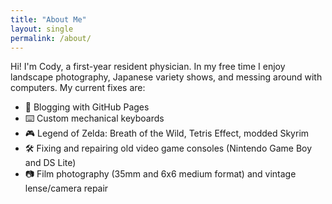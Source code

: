 ```yaml
---
title: "About Me"
layout: single
permalink: /about/
---
```


Hi! I'm Cody, a first-year resident physician. In my free time I enjoy landscape photography, Japanese variety shows, and messing around with computers. My current fixes are:

* 📝 Blogging with GitHub Pages
* ⌨️  Custom mechanical keyboards
* 🎮 Legend of Zelda: Breath of the Wild, Tetris Effect, modded Skyrim
* 🛠️ Fixing and repairing old video game consoles (Nintendo Game Boy and DS Lite)
* 📷 Film photography (35mm and 6x6 medium format) and vintage lense/camera repair
